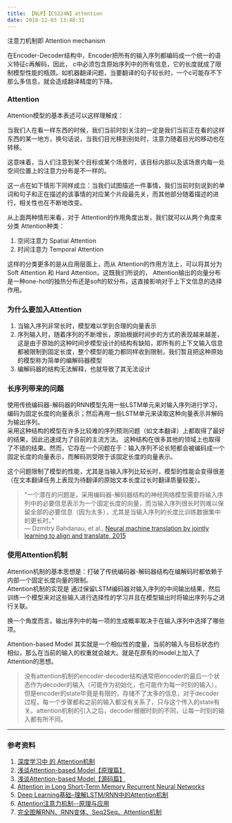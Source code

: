 ```yaml
---
title: 【NLP】【CS224N】attention
date: 2018-12-03 13:48:31
---
```



注意力机制即 Attention mechanism  


在Encoder-Decoder结构中，Encoder把所有的输入序列都编码成一个统一的语义特征c再解码，因此， c中必须包含原始序列中的所有信息，它的长度就成了限制模型性能的瓶颈。如机器翻译问题，当要翻译的句子较长时，一个c可能存不下那么多信息，就会造成翻译精度的下降。




### Attention
Attention模型的基本表述可以这样理解成：  

当我们人在看一样东西的时候，我们当前时刻关注的一定是我们当前正在看的这样东西的某一地方，换句话说，当我们目光移到别处时，注意力随着目光的移动也在转移。   

这意味着，当人们注意到某个目标或某个场景时，该目标内部以及该场景内每一处空间位置上的注意力分布是不一样的。   

这一点在如下情形下同样成立：当我们试图描述一件事情，我们当前时刻说到的单词和句子和正在描述的该事情的对应某个片段最先关，而其他部分随着描述的进行，相关性也在不断地改变。  

从上面两种情形来看，对于 Attention的作用角度出发，我们就可以从两个角度来分类 Attention种类：   

1. 空间注意力 Spatial Attention   
2. 时间注意力 Temporal Attention   

这样的分类更多的是从应用层面上，而从 Attention的作用方法上，可以将其分为 Soft Attention 和 Hard Attention，这既我们所说的， Attention输出的向量分布是一种one-hot的独热分布还是soft的软分布，这直接影响对于上下文信息的选择作用。  

### 为什么要加入Attention
1. 当输入序列非常长时，模型难以学到合理的向量表示
2. 序列输入时，随着序列的不断增长，原始根据时间步的方式的表现越来越差，这是由于原始的这种时间步模型设计的结构有缺陷，即所有的上下文输入信息都被限制到固定长度，整个模型的能力都同样收到限制，我们暂且把这种原始的模型称为简单的编解码器模型
3. 编解码器的结构无法解释，也就导致了其无法设计

### 长序列带来的问题
使用传统编码器-解码器的RNN模型先用一些LSTM单元来对输入序列进行学习，编码为固定长度的向量表示；然后再用一些LSTM单元来读取这种向量表示并解码为输出序列。   
采用这种结构的模型在许多比较难的序列预测问题（如文本翻译）上都取得了最好的结果，因此迅速成为了目前的主流方法。
这种结构在很多其他的领域上也取得了不错的结果。然而，它存在一个问题在于：输入序列不论长短都会被编码成一个固定长度的向量表示，而解码则受限于该固定长度的向量表示。  

这个问题限制了模型的性能，尤其是当输入序列比较长时，模型的性能会变得很差（在文本翻译任务上表现为待翻译的原始文本长度过长时翻译质量较差）。  

>“一个潜在的问题是，采用编码器-解码器结构的神经网络模型需要将输入序列中的必要信息表示为一个固定长度的向量，而当输入序列很长时则难以保留全部的必要信息（因为太多），尤其是当输入序列的长度比训练数据集中的更长时。”  
— Dzmitry Bahdanau, et al., [Neural machine translation by jointly learning to align and translate, 2015  ](https://arxiv.org/abs/1409.0473)  

### 使用Attention机制
Attention机制的基本思想是：打破了传统编码器-解码器结构在编解码时都依赖于内部一个固定长度向量的限制。  
Attention机制的实现是 通过保留LSTM编码器对输入序列的中间输出结果，然后训练一个模型来对这些输入进行选择性的学习并且在模型输出时将输出序列与之进行关联。  

换一个角度而言，输出序列中的每一项的生成概率取决于在输入序列中选择了哪些项。  

Attention-based Model 其实就是一个相似性的度量，当前的输入与目标状态约相似，那么在当前的输入的权重就会越大。就是在原有的model上加入了Attention的思想。  

>没有attention机制的encoder-decoder结构通常把encoder的最后一个状态作为decoder的输入（可能作为初始化，也可能作为每一时刻的输入），但是encoder的state毕竟是有限的，存储不了太多的信息，对于decoder过程，每一个步骤都和之前的输入都没有关系了，只与这个传入的state有关。attention机制的引入之后，decoder根据时刻的不同，让每一时刻的输入都有所不同。




---
### 参考资料
1. [深度学习中 的 Attention机制](https://blog.csdn.net/guohao_zhang/article/details/79540014)
2. [浅谈Attention-based Model【原理篇】](https://blog.csdn.net/wuzqchom/article/details/75792501)
3. [浅谈Attention-based Model【源码篇】](https://blog.csdn.net/wuzqChom/article/details/77918780)
4. [Attention in Long Short-Term Memory Recurrent Neural Networks ](https://machinelearningmastery.com/attention-long-short-term-memory-recurrent-neural-networks/)
5. [Deep Learning基础–理解LSTM/RNN中的Attention机制 ](https://www.cnblogs.com/shixiangwan/p/7573589.html)
6. [Attention注意力机制--原理与应用](https://blog.csdn.net/joshuaxx316/article/details/70665388)  
7. [完全图解RNN、RNN变体、Seq2Seq、Attention机制](https://zhuanlan.zhihu.com/p/28054589)
